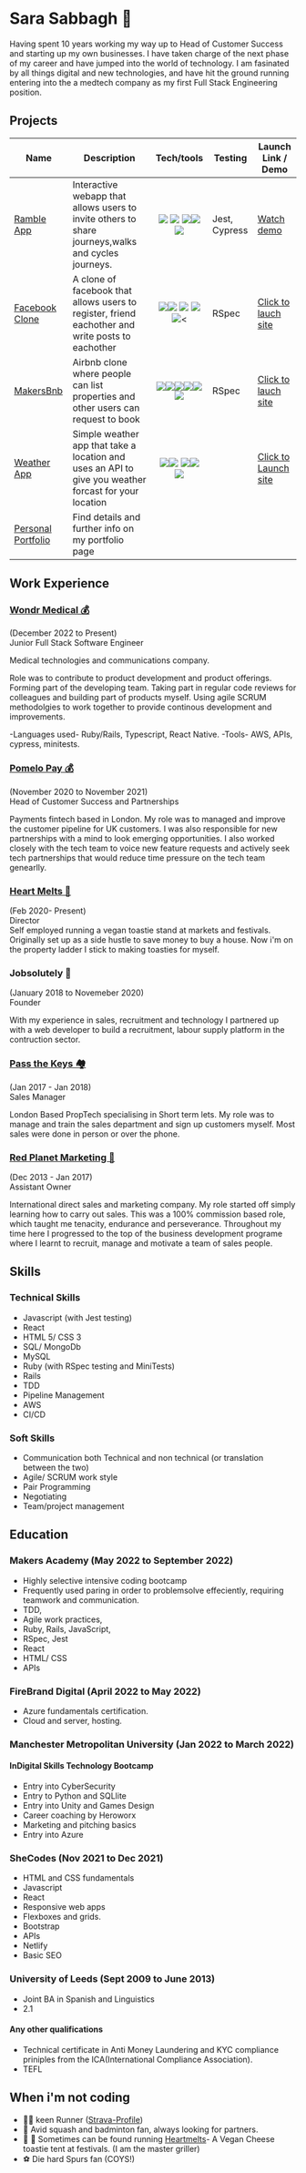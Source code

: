 <h1><div align="left"> Sara Sabbagh 👋</div></h1>

Having spent 10 years working my way up to Head of Customer Success and starting up my own businesses. I have taken charge of the next phase of my career and have jumped into the world of technology. I am fasinated by all things digital and new technologies, and have hit the ground running entering into the a medtech company as my first Full Stack Engineering position. 

## Projects

| Name                         | Description        | Tech/tools         |Testing| Launch Link / Demo |
| ---------------------------- | -----------------  | -----------------  |--------|-------------
| <a href= "https://github.com/Saraesabbagh/Ramble-App" >Ramble App</a>| Interactive webapp that allows users to invite others to share journeys,walks and cycles journeys.|<div align="center"> <img src="https://img.shields.io/badge/React-20232A?style=for-the-badge&logo=react&logoColor=61DAFB">  <img src="https://img.shields.io/badge/TypeScript-007ACC?style=for-the-badge&logo=typescript&logoColor=white"> <img src="https://img.shields.io/badge/HTML5-E34F26?style=for-the-badge&logo=html5&logoColor=white"><img src="https://img.shields.io/badge/CSS3-1572B6?style=for-the-badge&logo=css3&logoColor=white"> <br> <img src="https://img.shields.io/badge/Figma-F24E1E?style=for-the-badge&logo=figma&logoColor=white"></div>|Jest, Cypress|<a href="https://www.youtube.com/watch?v=Xpqo9LYWCCc" target="_blank">Watch demo</a>|
| <a href="https://github.com/Saraesabbagh/v3-fb/tree/main"> Facebook Clone </a> | A clone of facebook that allows users to register, friend eachother and write posts to eachother | <div align="center"><img src="https://img.shields.io/badge/React-20232A?style=for-the-badge&logo=react&logoColor=61DAFB"><img src="https://img.shields.io/badge/JavaScript-F7DF1E?style=for-the-badge&logo=javascript&logoColor=black"> <img src="https://img.shields.io/badge/MongoDB-4EA94B?style=for-the-badge&logo=mongodb&logoColor=white"> <img src="https://img.shields.io/badge/HTML5-E34F26?style=for-the-badge&logo=html5&logoColor=white"> <img src="https://img.shields.io/badge/CSS3-1572B6?style=for-the-badge&logo=css3&logoColor=white"><</div>|RSpec| <a href="https://v3-fb.vercel.app/">Click to lauch site</a>|           
<a href= "https://github.com/Saraesabbagh/Airbnb-Clone-sara" target="_blank">MakersBnb</a>| Airbnb clone where people can list properties and other users can request to book |<div align="center"> <img src="https://img.shields.io/badge/Ruby-CC342D?style=for-the-badge&logo=ruby&logoColor=white"><img src="https://img.shields.io/badge/PostgreSQL-316192?style=for-the-badge&logo=postgresql&logoColor=white"><img src="https://img.shields.io/badge/Bootstrap-563D7C?style=for-the-badge&logo=bootstrap&logoColor=white"><img src="https://img.shields.io/badge/HTML5-E34F26?style=for-the-badge&logo=html5&logoColor=white"><img src="https://img.shields.io/badge/CSS3-1572B6?style=for-the-badge&logo=css3&logoColor=white"><img src="https://img.shields.io/badge/Heroku-430098?style=for-the-badge&logo=heroku&logoColor=white"></div>|RSpec| <a href="https://officialmakersbnb.herokuapp.com/">Click to lauch site</a>|
<a href="https://github.com/Saraesabbagh/final-weather-react target=">Weather App</a>| Simple weather app that take a location and uses an API to give you weather forcast for your location |<div align="center"> <img src="https://img.shields.io/badge/JavaScript-F7DF1E?style=for-the-badge&logo=javascript&logoColor=black"><img src="https://img.shields.io/badge/React-20232A?style=for-the-badge&logo=react&logoColor=61DAFB"> <img  src="https://img.shields.io/badge/HTML5-E34F26?style=for-the-badge&logo=html5&logoColor=white"><img src="https://img.shields.io/badge/CSS3-1572B6?style=for-the-badge&logo=css3&logoColor=white"><img src="https://img.shields.io/badge/Netlify-00C7B7?style=for-the-badge&logo=netlify&logoColor=white"></div> | |<a href="https://jovial-darwin-8e70ec.netlify.app/" target="_blank"> Click to Launch site </a>
|<a href="https://cocky-kalam-4edd5e.netlify.app/" target="_blank">Personal Portfolio</a>|Find details and further info on my portfolio page|

## Work Experience
### <a href="https://wondrmedical.net/" target="_blank" >Wondr Medical 💰</a> 
(December 2022 to Present)
<br>
Junior Full Stack Software Engineer

Medical technologies and communications company. 

Role was to contribute to product development and product offerings. Forming part of the developing team. Taking part in regular code reviews for colleagues and building part of products myself. Using agile SCRUM methodolgies to work together to provide continous development and improvements. 

-Languages used- Ruby/Rails, Typescript, React Native. 
-Tools- AWS, APIs, cypress, minitests. 

### <a href="https://www.pomelopay.com/" target="_blank" >Pomelo Pay 💰</a> 
(November 2020 to November 2021) 
<br>
Head of Customer Success and Partnerships

Payments fintech based in London. My role was to managed and improve the customer pipeline for UK customers. I was also responsible for new partnerships with a mind to look emerging opportunities. I also worked closely with the tech team to voice new feature requests and actively seek tech partnerships that would reduce time pressure on the tech team genearlly. 
### <a href="https://www.instagram.com/heartmeltstoasties/?hl=en" target="_blank">Heart Melts 🧀</a>
(Feb 2020- Present)<br>
Director
<br>
Self employed running a vegan toastie stand at markets and festivals. Originally set up as a side hustle to save money to buy a house. Now i'm on the property ladder I stick to making toasties for myself. 


### Jobsolutely 👷
(January 2018 to Novemeber 2020)  
Founder 

With my experience in sales, recruitment and technology I partnered up with a web developer to build a recruitment, labour supply platform in the contruction sector. 

### <a href="https://www.passthekeys.co.uk/?utm_source=adwords&utm_medium=ppc&utm_term=pass%20the%20keys&utm_campaign=%23LD+-+Search+-+Host+Acquisition+-+LKS+-+Big+City+-+Manchester&hsa_acc=9749918655&hsa_cam=12876686865&hsa_grp=116692663130&hsa_ad=517659866098&hsa_src=g&hsa_tgt=kwd-439543428234&hsa_kw=pass%20the%20keys&hsa_mt=e&hsa_net=adwords&hsa_ver=3&gclid=CjwKCAjwyaWZBhBGEiwACslQo-QuylaY3Tps3Nv0pgGiREcH_thAbJ4P3Rro48-X9bgq2pv_G2g4shoC26AQAvD_BwE" target="_blank" >Pass the Keys 🏘️</a>
(Jan 2017 - Jan 2018)
<br>
Sales Manager

London Based PropTech specialising in Short term lets. My role was to manage and train the sales department and sign up customers myself. Most sales were done in person or over the phone. 

### <a href="https://www.linkedin.com/company/red-planet-marketing-ltd/" target="_blank" >Red Planet Marketing 🤝</a>
(Dec 2013 - Jan 2017)
<br>
Assistant Owner

International direct sales and marketing company. My role started off simply learning how to carry out sales. This was a 100% commission based role, which taught me tenacity, endurance and perseverance. Throughout my time here I progressed to the top of the business development programe where I learnt to recruit, manage and motivate a team of sales people.  



## Skills

### Technical Skills
- Javascript (with Jest testing)
- React
- HTML 5/ CSS 3
- SQL/ MongoDb
- MySQL
- Ruby (with RSpec testing and MiniTests)
- Rails
- TDD
- Pipeline Management
- AWS
- CI/CD
### Soft Skills
- Communication both Technical and non technical (or translation between the two)
- Agile/ SCRUM work style
- Pair Programming
- Negotiating
- Team/project management


## Education

### Makers Academy (May 2022 to September 2022)
- Highly selective intensive coding bootcamp
- Frequently used paring in order to problemsolve effeciently, requiring teamwork and communication.
- TDD, 
- Agile work practices,
- Ruby, Rails, JavaScript,
- RSpec, Jest
- React
- HTML/ CSS
- APIs
### FireBrand Digital (April 2022 to May 2022)
- Azure fundamentals certification. 
- Cloud and server, hosting.

### Manchester Metropolitan University (Jan 2022 to March 2022)
#### InDigital Skills Technology Bootcamp
- Entry into CyberSecurity
- Entry to Python and SQLlite
- Entry into Unity and Games Design
- Career coaching by Heroworx
- Marketing and pitching basics
- Entry into Azure 
### SheCodes (Nov 2021 to Dec 2021)
- HTML and CSS fundamentals
- Javascript
- React
- Responsive web apps
- Flexboxes and grids. 
- Bootstrap
- APIs
- Netlify
- Basic SEO

### University of Leeds (Sept 2009 to June 2013)

- Joint BA in Spanish and Linguistics
- 2.1


#### Any other qualifications
- Technical certificate in Anti Money Laundering and KYC compliance priniples from the ICA(International Compliance Association).
- TEFL


## When i'm not coding
- 🏃‍♀️ keen Runner (<a href="https://www.strava.com/athletes/105594035" target="_blank">Strava-Profile</a>) 
- 🏸  Avid squash and badminton fan, always looking for partners.
- 🧀 🥪 Sometimes can be found running <a href="https://www.instagram.com/heartmeltstoasties/?hl=en" target="_blank">Heartmelts</a>- A Vegan Cheese toastie tent at festivals. (I am the master griller)
- ⚽ Die hard Spurs fan (COYS!)


